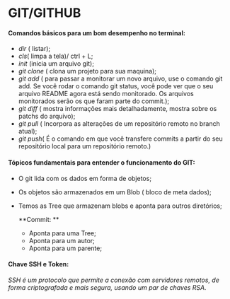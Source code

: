 # GIT/GITHUB



#### Comandos básicos para um bom desempenho no terminal:



* *dir* ( listar);
* *cls*( limpa a tela)/ ctrl + L;
* *init* (inicia um arquivo git);
* *git clone* ( clona um projeto para sua maquina);
* *git add* ( para passar a monitorar um novo arquivo, use o comando git add. Se você rodar o comando git status, você pode ver que o seu arquivo README agora está sendo monitorado. Os arquivos monitorados serão os que faram parte do commit.);
* *git diff* ( mostra informações mais detalhadamente, mostra sobre os patchs do arquivo);
* *git pull* ( Incorpora as alterações de um repositório remoto no branch atual);
* *git push*( É o comando em que você transfere commits a partir do seu repositório local para um repositório remoto.)

#### Tópicos fundamentais para entender o funcionamento do GIT:

* O git lida com os dados em forma de objetos;

* Os objetos são armazenados em um Blob ( bloco de meta dados);

* Temos as Tree que armazenam blobs e aponta para outros diretórios;

  **Commit: **

  * Aponta para uma Tree;
  * Aponta para um autor;
  * Aponta para um parente;

#### Chave SSH e Token: 

*SSH é um protocolo que permite a conexão com servidores remotos, de forma criptografada e mais segura, usando um par de chaves RSA.*